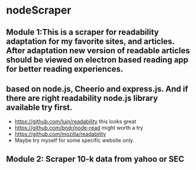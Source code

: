 # nodeScraper
## Module 1:This is a scraper for  readability adaptation for my favorite sites, and articles. After adaptation new version of readable articles should be viewed on electron based reading app for better reading experiences.

## based on node.js, Cheerio and express.js. And if there are right readability node.js library available try first.
- https://github.com/luin/readability this looks great
- https://github.com/bndr/node-read might worth a try
- https://github.com/mozilla/readability
- Maybe try myself for some specific website only.

## Module 2: Scraper 10-k data from yahoo or SEC
